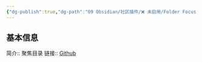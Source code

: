 ```yaml
---
{"dg-publish":true,"dg-path":"09 Obsidian/社区插件/❌ 未启用/Folder Focus Mode.md","permalink":"/09 Obsidian/社区插件/❌ 未启用/Folder Focus Mode/","created":"2025-07-31","updated":"2025-07-31"}
---
```



## 基本信息

简介:: 聚焦目录
链接:: [Github](https://github.com/grochowski/obsidian-folder-focus-mode)